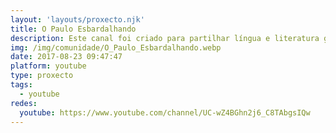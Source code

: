 ```yaml
---
layout: 'layouts/proxecto.njk'
title: O Paulo Esbardalhando
description: Este canal foi criado para partilhar língua e literatura galega com o mundo todo, entre outras coisas.
img: /img/comunidade/O_Paulo_Esbardalhando.webp
date: 2017-08-23 09:47:47
platform: youtube
type: proxecto
tags:
  - youtube
redes:
  youtube: https://www.youtube.com/channel/UC-wZ4BGhn2j6_C8TAbgsIQw
---
```

